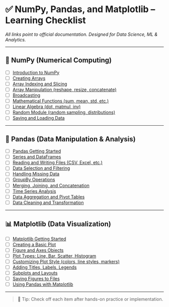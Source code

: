 # ✅ NumPy, Pandas, and Matplotlib – Learning Checklist
_All links point to official documentation. Designed for Data Science, ML & Analytics._

---

## 🧮 NumPy (Numerical Computing)

- [ ] [Introduction to NumPy](https://numpy.org/doc/stable/user/absolute_beginners.html)
- [ ] [Creating Arrays](https://numpy.org/doc/stable/reference/routines.array-creation.html)
- [ ] [Array Indexing and Slicing](https://numpy.org/doc/stable/user/basics.indexing.html)
- [ ] [Array Manipulation (reshape, resize, concatenate)](https://numpy.org/doc/stable/reference/routines.array-manipulation.html)
- [ ] [Broadcasting](https://numpy.org/doc/stable/user/basics.broadcasting.html)
- [ ] [Mathematical Functions (sum, mean, std, etc.)](https://numpy.org/doc/stable/reference/routines.math.html)
- [ ] [Linear Algebra (dot, matmul, inv)](https://numpy.org/doc/stable/reference/routines.linalg.html)
- [ ] [Random Module (random sampling, distributions)](https://numpy.org/doc/stable/reference/random/index.html)
- [ ] [Saving and Loading Data](https://numpy.org/doc/stable/reference/routines.io.html)

---

## 🧾 Pandas (Data Manipulation & Analysis)

- [ ] [Pandas Getting Started](https://pandas.pydata.org/docs/getting_started/index.html)
- [ ] [Series and DataFrames](https://pandas.pydata.org/docs/user_guide/dsintro.html)
- [ ] [Reading and Writing Files (CSV, Excel, etc.)](https://pandas.pydata.org/docs/user_guide/io.html)
- [ ] [Data Selection and Filtering](https://pandas.pydata.org/docs/user_guide/indexing.html)
- [ ] [Handling Missing Data](https://pandas.pydata.org/docs/user_guide/missing_data.html)
- [ ] [GroupBy Operations](https://pandas.pydata.org/docs/user_guide/groupby.html)
- [ ] [Merging, Joining, and Concatenation](https://pandas.pydata.org/docs/user_guide/merging.html)
- [ ] [Time Series Analysis](https://pandas.pydata.org/docs/user_guide/timeseries.html)
- [ ] [Data Aggregation and Pivot Tables](https://pandas.pydata.org/docs/user_guide/reshaping.html#pivot-tables)
- [ ] [Data Cleaning and Transformation](https://pandas.pydata.org/docs/user_guide/basics.html)

---

## 📊 Matplotlib (Data Visualization)

- [ ] [Matplotlib Getting Started](https://matplotlib.org/stable/users/getting_started/)
- [ ] [Creating a Basic Plot](https://matplotlib.org/stable/tutorials/introductory/pyplot.html)
- [ ] [Figure and Axes Objects](https://matplotlib.org/stable/api/figure_api.html)
- [ ] [Plot Types: Line, Bar, Scatter, Histogram](https://matplotlib.org/stable/gallery/index.html)
- [ ] [Customizing Plot Style (colors, line styles, markers)](https://matplotlib.org/stable/users/style_sheets.html)
- [ ] [Adding Titles, Labels, Legends](https://matplotlib.org/stable/tutorials/intermediate/legend_guide.html)
- [ ] [Subplots and Layouts](https://matplotlib.org/stable/users/prev_whats_new/whats_new_3.4.0.html#subplotspec-and-gridspec-improvements)
- [ ] [Saving Figures to Files](https://matplotlib.org/stable/api/_as_gen/matplotlib.pyplot.savefig.html)
- [ ] [Using Pandas with Matplotlib](https://pandas.pydata.org/docs/user_guide/visualization.html)

---

> 🧠 Tip: Check off each item after hands-on practice or implementation.
